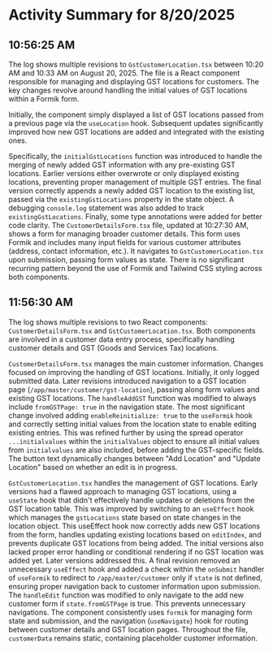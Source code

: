 # Activity Summary for 8/20/2025

## 10:56:25 AM
The log shows multiple revisions to `GstCustomerLocation.tsx` between 10:20 AM and 10:33 AM on August 20, 2025.  The file is a React component responsible for managing and displaying GST locations for customers.  The key changes revolve around handling the initial values of GST locations within a Formik form.

Initially, the component simply displayed a list of GST locations passed from a previous page via the `useLocation` hook.  Subsequent updates significantly improved how new GST locations are added and integrated with the existing ones.

Specifically, the `initialGstLocations` function was introduced to handle the merging of newly added GST information with any pre-existing GST locations.  Earlier versions either overwrote or only displayed existing locations, preventing proper management of multiple GST entries.  The final version correctly appends a newly added GST location to the existing list, passed via the `existingGstLocations` property in the state object.  A debugging `console.log` statement was also added to track `existingGstLocations`.  Finally, some type annotations were added for better code clarity.  The `CustomerDetailsForm.tsx` file, updated at 10:27:30 AM, shows a form for managing broader customer details. This form uses Formik and includes many input fields for various customer attributes (address, contact information, etc.).  It navigates to `GstCustomerLocation.tsx` upon submission, passing form values as state.  There is no significant recurring pattern beyond the use of Formik and Tailwind CSS styling across both components.


## 11:56:30 AM
The log shows multiple revisions to two React components: `CustomerDetailsForm.tsx` and `GstCustomerLocation.tsx`.  Both components are involved in a customer data entry process, specifically handling customer details and GST (Goods and Services Tax) locations.

`CustomerDetailsForm.tsx` manages the main customer information.  Changes focused on improving the handling of GST locations. Initially,  it only logged submitted data. Later revisions introduced navigation to a GST location page (`/app/master/customer/gst-location`), passing along form values and existing GST locations.  The  `handleAddGST` function was modified to always include `fromGSTPage: true` in the navigation state.  The most significant change involved adding `enableReinitialize: true` to the `useFormik` hook and correctly setting initial values from the location state to enable editing existing entries. This was refined further by using the spread operator `...initialvalues` within the `initialValues` object to ensure all initial values from `initialvalues` are also included, before adding the GST-specific fields. The button text dynamically changes between "Add Location" and "Update Location" based on whether an edit is in progress.

`GstCustomerLocation.tsx` handles the management of GST locations.  Early versions had a flawed approach to managing GST locations, using a `useState` hook that didn't effectively handle updates or deletions from the GST location table.  This was improved by switching to an `useEffect` hook which manages the `gstLocations` state based on state changes in the location object. This  useEffect hook now correctly adds new GST locations from the form, handles updating existing locations based on `editIndex`, and prevents duplicate GST locations from being added. The initial versions also lacked proper error handling or conditional rendering if no GST location was added yet. Later versions addressed this. A final revision removed an unnecessary `useEffect` hook and added a check within the `onSubmit` handler of `useFormik` to redirect to `/app/master/customer` only if `state` is not defined, ensuring proper navigation back to customer information upon submission.  The `handleEdit` function was modified to only navigate to the add new customer form if `state.fromGSTPage` is true. This prevents unnecessary navigations.  The  component consistently uses `formik` for managing form state and submission, and the navigation (`useNavigate`) hook for routing between customer details and GST location pages.  Throughout the file, `customerData` remains static, containing placeholder customer information.
